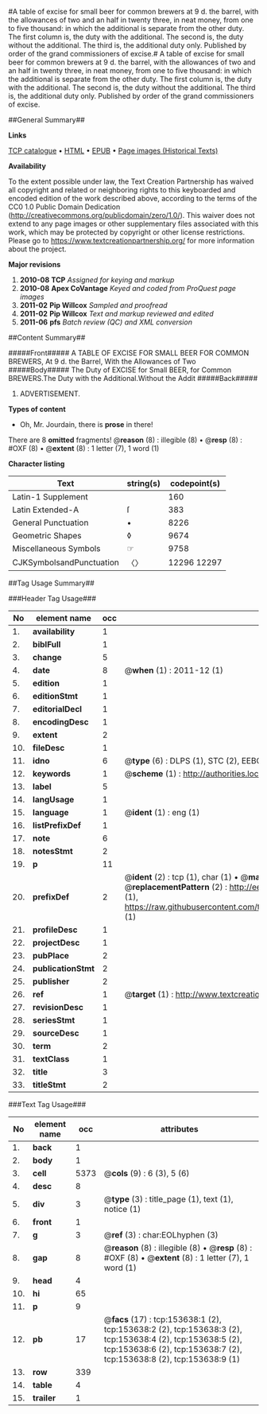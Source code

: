 #A table of excise for small beer for common brewers at 9 d. the barrel, with the allowances of two and an half in twenty three, in neat money, from one to five thousand: in which the additional is separate from the other duty. The first column is, the duty with the additional. The second is, the duty without the additional. The third is, the additional duty only. Published by order of the grand commissioners of excise.#
A table of excise for small beer for common brewers at 9 d. the barrel, with the allowances of two and an half in twenty three, in neat money, from one to five thousand: in which the additional is separate from the other duty. The first column is, the duty with the additional. The second is, the duty without the additional. The third is, the additional duty only. Published by order of the grand commissioners of excise.

##General Summary##

**Links**

[TCP catalogue](http://www.ota.ox.ac.uk/tcp/)  • 
[HTML](http://tei.it.ox.ac.uk/tcp/Texts-HTML/free/A95/A95631.html)  • 
[EPUB](http://tei.it.ox.ac.uk/tcp/Texts-EPUB/free/A95/A95631.epub) • 
[Page images (Historical Texts)](https://historicaltexts.jisc.ac.uk/eebo-99896005e)

**Availability**

To the extent possible under law, the Text Creation Partnership has waived all copyright and related or neighboring rights to this keyboarded and encoded edition of the work described above, according to the terms of the CC0 1.0 Public Domain Dedication (http://creativecommons.org/publicdomain/zero/1.0/). This waiver does not extend to any page images or other supplementary files associated with this work, which may be protected by copyright or other license restrictions. Please go to https://www.textcreationpartnership.org/ for more information about the project.

**Major revisions**

1. __2010-08__ __TCP__ *Assigned for keying and markup*
1. __2010-08__ __Apex CoVantage__ *Keyed and coded from ProQuest page images*
1. __2011-02__ __Pip Willcox__ *Sampled and proofread*
1. __2011-02__ __Pip Willcox__ *Text and markup reviewed and edited*
1. __2011-06__ __pfs__ *Batch review (QC) and XML conversion*

##Content Summary##

#####Front#####
 A TABLE OF EXCISE FOR SMALL BEER FOR COMMON BREWERS, At 9 d. the Barrel, With
the Allowances of Two
#####Body#####
The Duty of EXCISE for Small BEER, for Common BREWERS.The Duty with the Additional.Without the Addit
#####Back#####

1. ADVERTISEMENT.

**Types of content**

  * Oh, Mr. Jourdain, there is **prose** in there!

There are 8 **omitted** fragments! 
 @__reason__ (8) : illegible (8)  •  @__resp__ (8) : #OXF (8)  •  @__extent__ (8) : 1 letter (7), 1 word (1)

**Character listing**


|Text|string(s)|codepoint(s)|
|---|---|---|
|Latin-1 Supplement| |160|
|Latin Extended-A|ſ|383|
|General Punctuation|•|8226|
|Geometric Shapes|◊|9674|
|Miscellaneous Symbols|☞|9758|
|CJKSymbolsandPunctuation|〈〉|12296 12297|

##Tag Usage Summary##

###Header Tag Usage###

|No|element name|occ|attributes|
|---|---|---|---|
|1.|__availability__|1||
|2.|__biblFull__|1||
|3.|__change__|5||
|4.|__date__|8| @__when__ (1) : 2011-12 (1)|
|5.|__edition__|1||
|6.|__editionStmt__|1||
|7.|__editorialDecl__|1||
|8.|__encodingDesc__|1||
|9.|__extent__|2||
|10.|__fileDesc__|1||
|11.|__idno__|6| @__type__ (6) : DLPS (1), STC (2), EEBO-CITATION (1), PROQUEST (1), VID (1)|
|12.|__keywords__|1| @__scheme__ (1) : http://authorities.loc.gov/ (1)|
|13.|__label__|5||
|14.|__langUsage__|1||
|15.|__language__|1| @__ident__ (1) : eng (1)|
|16.|__listPrefixDef__|1||
|17.|__note__|6||
|18.|__notesStmt__|2||
|19.|__p__|11||
|20.|__prefixDef__|2| @__ident__ (2) : tcp (1), char (1)  •  @__matchPattern__ (2) : ([0-9\-]+):([0-9IVX]+) (1), (.+) (1)  •  @__replacementPattern__ (2) : http://eebo.chadwyck.com/downloadtiff?vid=$1&page=$2 (1), https://raw.githubusercontent.com/textcreationpartnership/Texts/master/tcpchars.xml#$1 (1)|
|21.|__profileDesc__|1||
|22.|__projectDesc__|1||
|23.|__pubPlace__|2||
|24.|__publicationStmt__|2||
|25.|__publisher__|2||
|26.|__ref__|1| @__target__ (1) : http://www.textcreationpartnership.org/docs/. (1)|
|27.|__revisionDesc__|1||
|28.|__seriesStmt__|1||
|29.|__sourceDesc__|1||
|30.|__term__|2||
|31.|__textClass__|1||
|32.|__title__|3||
|33.|__titleStmt__|2||


###Text Tag Usage###

|No|element name|occ|attributes|
|---|---|---|---|
|1.|__back__|1||
|2.|__body__|1||
|3.|__cell__|5373| @__cols__ (9) : 6 (3), 5 (6)|
|4.|__desc__|8||
|5.|__div__|3| @__type__ (3) : title_page (1), text (1), notice (1)|
|6.|__front__|1||
|7.|__g__|3| @__ref__ (3) : char:EOLhyphen (3)|
|8.|__gap__|8| @__reason__ (8) : illegible (8)  •  @__resp__ (8) : #OXF (8)  •  @__extent__ (8) : 1 letter (7), 1 word (1)|
|9.|__head__|4||
|10.|__hi__|65||
|11.|__p__|9||
|12.|__pb__|17| @__facs__ (17) : tcp:153638:1 (2), tcp:153638:2 (2), tcp:153638:3 (2), tcp:153638:4 (2), tcp:153638:5 (2), tcp:153638:6 (2), tcp:153638:7 (2), tcp:153638:8 (2), tcp:153638:9 (1)|
|13.|__row__|339||
|14.|__table__|4||
|15.|__trailer__|1||
